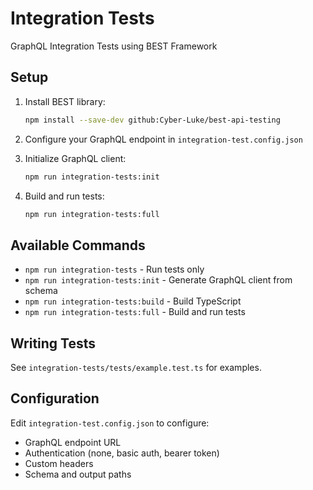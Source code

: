 # Integration Tests

GraphQL Integration Tests using BEST Framework

## Setup

1. Install BEST library:
   ```bash
   npm install --save-dev github:Cyber-Luke/best-api-testing
   ```

2. Configure your GraphQL endpoint in `integration-test.config.json`

3. Initialize GraphQL client:
   ```bash
   npm run integration-tests:init
   ```

4. Build and run tests:
   ```bash
   npm run integration-tests:full
   ```

## Available Commands

- `npm run integration-tests` - Run tests only
- `npm run integration-tests:init` - Generate GraphQL client from schema
- `npm run integration-tests:build` - Build TypeScript
- `npm run integration-tests:full` - Build and run tests

## Writing Tests

See `integration-tests/tests/example.test.ts` for examples.

## Configuration

Edit `integration-test.config.json` to configure:
- GraphQL endpoint URL
- Authentication (none, basic auth, bearer token)
- Custom headers
- Schema and output paths
